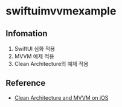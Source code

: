 # swiftuimvvmexample
## Infomation
1. SwiftUI 심화 적용
1. MVVM 예제 적용
1. Clean Architecture의 예제 적용

## Reference
- [Clean Architecture and MVVM on iOS](https://tech.olx.com/clean-architecture-and-mvvm-on-ios-c9d167d9f5b3)
